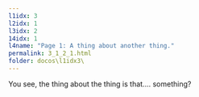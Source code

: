 ```yaml
---
l1idx: 3
l2idx: 1
l3idx: 2
14idx: 1
l4name: "Page 1: A thing about another thing."
permalink: 3_1_2_1.html
folder: docos\l1idx3\
---
```


You see, the thing about the thing is that.... something?